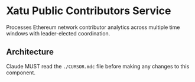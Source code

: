# Xatu Public Contributors Service

Processes Ethereum network contributor analytics across multiple time windows with leader-elected coordination.

## Architecture  
Claude MUST read the `./CURSOR.mdc` file before making any changes to this component.